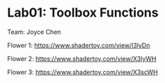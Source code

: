 # Lab01: Toolbox Functions

Team: Joyce Chen

Flower 1: https://www.shadertoy.com/view/l3lyDn

Flower 2: https://www.shadertoy.com/view/X3lyWH

Flower 3: https://www.shadertoy.com/view/X3scWH
